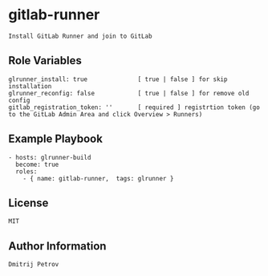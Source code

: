 gitlab-runner
=========

    Install GitLab Runner and join to GitLab 

Role Variables
--------------

    glrunner_install: true              [ true | false ] for skip installation
    glrunner_reconfig: false            [ true | false ] for remove old config
    gitlab_registration_token: ''       [ required ] registrtion token (go to the GitLab Admin Area and click Overview > Runners)


Example Playbook
----------------

    - hosts: glrunner-build
      become: true
      roles:
        - { name: gitlab-runner,  tags: glrunner }

License
-------

    MIT

Author Information
------------------

    Dmitrij Petrov
